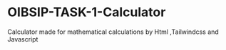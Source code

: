 # OIBSIP-TASK-1-Calculator
Calculator made for mathematical calculations by Html ,Tailwindcss and Javascript
